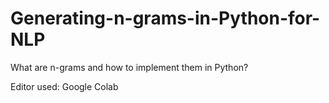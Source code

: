 # Generating-n-grams-in-Python-for-NLP
What are n-grams and how to implement them in Python?

Editor used: Google Colab

